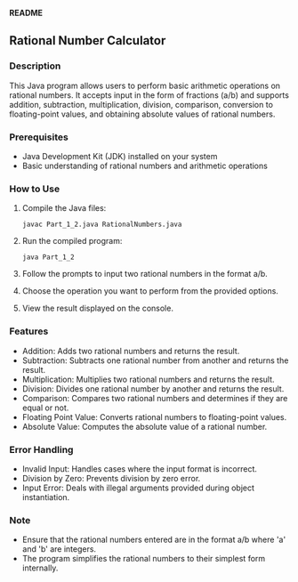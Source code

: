 **README**

## Rational Number Calculator

### Description
This Java program allows users to perform basic arithmetic operations on rational numbers. It accepts input in the form of fractions (a/b) and supports addition, subtraction, multiplication, division, comparison, conversion to floating-point values, and obtaining absolute values of rational numbers.

### Prerequisites
- Java Development Kit (JDK) installed on your system
- Basic understanding of rational numbers and arithmetic operations

### How to Use
1. Compile the Java files:
   ```
   javac Part_1_2.java RationalNumbers.java
   ```

2. Run the compiled program:
   ```
   java Part_1_2
   ```

3. Follow the prompts to input two rational numbers in the format a/b.
   
4. Choose the operation you want to perform from the provided options.

5. View the result displayed on the console.

### Features
- Addition: Adds two rational numbers and returns the result.
- Subtraction: Subtracts one rational number from another and returns the result.
- Multiplication: Multiplies two rational numbers and returns the result.
- Division: Divides one rational number by another and returns the result.
- Comparison: Compares two rational numbers and determines if they are equal or not.
- Floating Point Value: Converts rational numbers to floating-point values.
- Absolute Value: Computes the absolute value of a rational number.

### Error Handling
- Invalid Input: Handles cases where the input format is incorrect.
- Division by Zero: Prevents division by zero error.
- Input Error: Deals with illegal arguments provided during object instantiation.

### Note
- Ensure that the rational numbers entered are in the format a/b where 'a' and 'b' are integers.
- The program simplifies the rational numbers to their simplest form internally.
